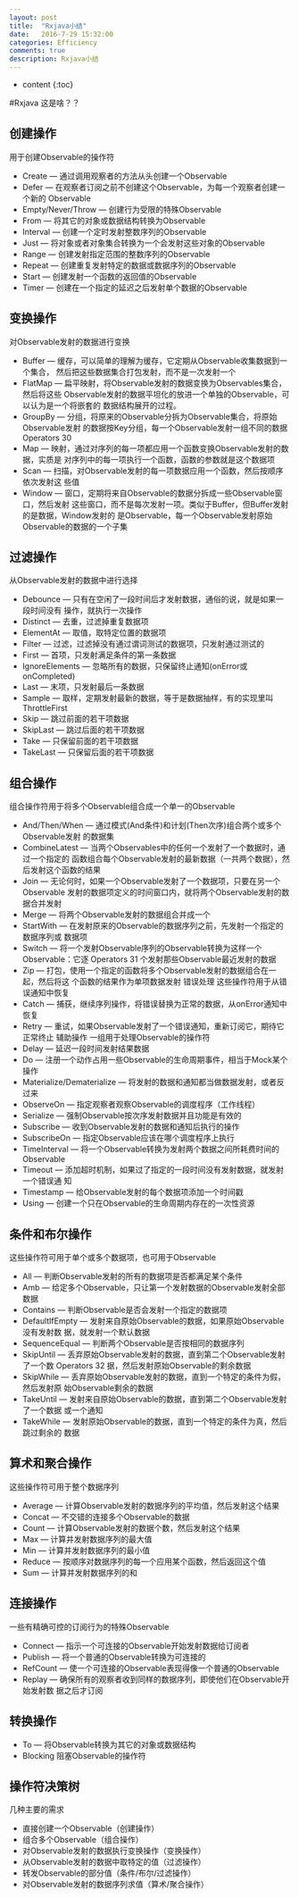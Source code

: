 ```yaml
---
layout: post
title:  "Rxjava小结"
date:   2016-7-29 15:32:00
categories: Efficiency
comments: true
description: Rxjava小结
---
```


* content
{:toc}

#Rxjava 这是啥？？

## 创建操作

用于创建Observable的操作符


- Create  — 通过调用观察者的方法从头创建一个Observable
- Defer  — 在观察者订阅之前不创建这个Observable，为每一个观察者创建一个新的
Observable
- Empty/Never/Throw  — 创建行为受限的特殊Observable
- From  — 将其它的对象或数据结构转换为Observable
- Interval  — 创建一个定时发射整数序列的Observable
- Just  — 将对象或者对象集合转换为一个会发射这些对象的Observable
- Range  — 创建发射指定范围的整数序列的Observable
- Repeat  — 创建重复发射特定的数据或数据序列的Observable
- Start  — 创建发射一个函数的返回值的Observable
- Timer  — 创建在一个指定的延迟之后发射单个数据的Observable

## 变换操作

对Observable发射的数据进行变换

- Buffer  — 缓存，可以简单的理解为缓存，它定期从Observable收集数据到一个集合，
然后把这些数据集合打包发射，而不是一次发射一个
- FlatMap  — 扁平映射，将Observable发射的数据变换为Observables集合，然后将这些
Observable发射的数据平坦化的放进一个单独的Observable，可以认为是一个将嵌套的
数据结构展开的过程。
- GroupBy  — 分组，将原来的Observable分拆为Observable集合，将原始Observable发射
的数据按Key分组，每一个Observable发射一组不同的数据
Operators
30
- Map  — 映射，通过对序列的每一项都应用一个函数变换Observable发射的数据，实质是
对序列中的每一项执行一个函数，函数的参数就是这个数据项
- Scan  — 扫描，对Observable发射的每一项数据应用一个函数，然后按顺序依次发射这
些值
- Window  — 窗口，定期将来自Observable的数据分拆成一些Observable窗口，然后发射
这些窗口，而不是每次发射一项。类似于Buffer，但Buffer发射的是数据，Window发射的
是Observable，每一个Observable发射原始Observable的数据的一个子集

## 过滤操作

从Observable发射的数据中进行选择

- Debounce  — 只有在空闲了一段时间后才发射数据，通俗的说，就是如果一段时间没有
操作，就执行一次操作
- Distinct  — 去重，过滤掉重复数据项
- ElementAt  — 取值，取特定位置的数据项
- Filter  — 过滤，过滤掉没有通过谓词测试的数据项，只发射通过测试的
- First  — 首项，只发射满足条件的第一条数据
- IgnoreElements  — 忽略所有的数据，只保留终止通知(onError或onCompleted)
- Last  — 末项，只发射最后一条数据
- Sample  — 取样，定期发射最新的数据，等于是数据抽样，有的实现里叫ThrottleFirst
- Skip  — 跳过前面的若干项数据
- SkipLast  — 跳过后面的若干项数据
- Take  — 只保留前面的若干项数据
- TakeLast  — 只保留后面的若干项数据

## 组合操作

组合操作符用于将多个Observable组合成一个单一的Observable

- And/Then/When  — 通过模式(And条件)和计划(Then次序)组合两个或多个Observable发射
的数据集
- CombineLatest  — 当两个Observables中的任何一个发射了一个数据时，通过一个指定的
函数组合每个Observable发射的最新数据（一共两个数据），然后发射这个函数的结果
- Join  — 无论何时，如果一个Observable发射了一个数据项，只要在另一个Observable
发射的数据项定义的时间窗口内，就将两个Observable发射的数据合并发射
- Merge  — 将两个Observable发射的数据组合并成一个
- StartWith  — 在发射原来的Observable的数据序列之前，先发射一个指定的数据序列或
数据项
- Switch  — 将一个发射Observable序列的Observable转换为这样一个Observable：它逐
Operators
31
个发射那些Observable最近发射的数据
- Zip  — 打包，使用一个指定的函数将多个Observable发射的数据组合在一起，然后将这
个函数的结果作为单项数据发射
错误处理
这些操作符用于从错误通知中恢复
- Catch  — 捕获，继续序列操作，将错误替换为正常的数据，从onError通知中恢复
- Retry  — 重试，如果Observable发射了一个错误通知，重新订阅它，期待它正常终止
辅助操作
一组用于处理Observable的操作符
- Delay  — 延迟一段时间发射结果数据
- Do  — 注册一个动作占用一些Observable的生命周期事件，相当于Mock某个操作
- Materialize/Dematerialize  — 将发射的数据和通知都当做数据发射，或者反过来
- ObserveOn  — 指定观察者观察Observable的调度程序（工作线程）
- Serialize  — 强制Observable按次序发射数据并且功能是有效的
- Subscribe  — 收到Observable发射的数据和通知后执行的操作
- SubscribeOn  — 指定Observable应该在哪个调度程序上执行
- TimeInterval  — 将一个Observable转换为发射两个数据之间所耗费时间的Observable
- Timeout  — 添加超时机制，如果过了指定的一段时间没有发射数据，就发射一个错误通
知
- Timestamp  — 给Observable发射的每个数据项添加一个时间戳
- Using  — 创建一个只在Observable的生命周期内存在的一次性资源


## 条件和布尔操作


这些操作符可用于单个或多个数据项，也可用于Observable

- All  — 判断Observable发射的所有的数据项是否都满足某个条件
- Amb  — 给定多个Observable，只让第一个发射数据的Observable发射全部数据
- Contains  — 判断Observable是否会发射一个指定的数据项
- DefaultIfEmpty  — 发射来自原始Observable的数据，如果原始Observable没有发射数
据，就发射一个默认数据
- SequenceEqual  — 判断两个Observable是否按相同的数据序列
- SkipUntil  — 丢弃原始Observable发射的数据，直到第二个Observable发射了一个数
Operators
32
据，然后发射原始Observable的剩余数据
- SkipWhile  — 丢弃原始Observable发射的数据，直到一个特定的条件为假，然后发射原
始Observable剩余的数据
- TakeUntil  — 发射来自原始Observable的数据，直到第二个Observable发射了一个数据
或一个通知
- TakeWhile  — 发射原始Observable的数据，直到一个特定的条件为真，然后跳过剩余的
数据

## 算术和聚合操作

这些操作符可用于整个数据序列

- Average  — 计算Observable发射的数据序列的平均值，然后发射这个结果
- Concat  — 不交错的连接多个Observable的数据
- Count  — 计算Observable发射的数据个数，然后发射这个结果
- Max  — 计算并发射数据序列的最大值
- Min  — 计算并发射数据序列的最小值
- Reduce  — 按顺序对数据序列的每一个应用某个函数，然后返回这个值
- Sum  — 计算并发射数据序列的和


## 连接操作

一些有精确可控的订阅行为的特殊Observable

- Connect  — 指示一个可连接的Observable开始发射数据给订阅者
- Publish  — 将一个普通的Observable转换为可连接的
- RefCount  — 使一个可连接的Observable表现得像一个普通的Observable
- Replay  — 确保所有的观察者收到同样的数据序列，即使他们在Observable开始发射数
据之后才订阅


## 转换操作

- To  — 将Observable转换为其它的对象或数据结构
- Blocking  阻塞Observable的操作符

## 操作符决策树

几种主要的需求

- 直接创建一个Observable（创建操作）
- 组合多个Observable（组合操作）
- 对Observable发射的数据执行变换操作（变换操作）
- 从Observable发射的数据中取特定的值（过滤操作）
- 转发Observable的部分值（条件/布尔/过滤操作）
- 对Observable发射的数据序列求值（算术/聚合操作）